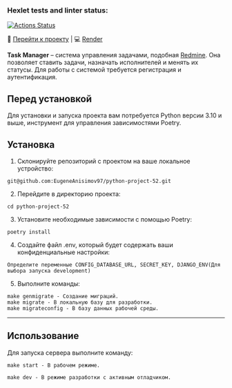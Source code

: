 ### Hexlet tests and linter status:
[![Actions Status](https://github.com/EugeneAnisimov97/python-project-52/actions/workflows/hexlet-check.yml/badge.svg)](https://github.com/EugeneAnisimov97/python-project-52/actions)

🔗 [Перейти к проекту](https://python-project-52-ho6p.onrender.com/) | 💻 [Render](https://render.com)

**Task Manager** – система управления задачами, подобная [Redmine](http://www.redmine.org/). Она позволяет ставить задачи, назначать исполнителей и менять их статусы. Для работы с системой требуется регистрация и аутентификация.

## Перед установкой
Для установки и запуска проекта вам потребуется Python версии  3.10 и выше, инструмент для управления зависимостями Poetry.


## Установка

1. Склонируйте репозиторий с проектом на ваше локальное устройство:
```
git@github.com:EugeneAnisimov97/python-project-52.git
```
2. Перейдите в директорию проекта:
```
cd python-project-52
```
3. Установите необходимые зависимости с помощью Poetry:
```
poetry install
```
4. Создайте файл .env, который будет содержать ваши конфиденциальные настройки:
```
Определите переменные CONFIG_DATABASE_URL, SECRET_KEY, DJANGO_ENV(Для выбора запуска development)
```

5. Выполните команды: 
```
make genmigrate - Создание миграций.
make migrate - В локальную базу для разработки.
make migrateconfig - В базу данных рабочей среды.
```

***

## Использование
Для запуска сервера выполните команду:

```
make start - В рабочем режиме.

make dev - В режиме разработки с активным отладчиком.
```
